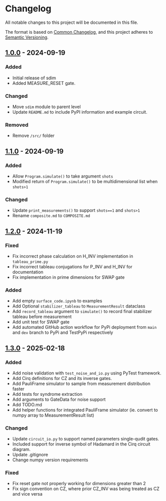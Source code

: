 # Changelog

All notable changes to this project will be documented in this file.

The format is based on [Common Changelog](https://common-changelog.org/),
and this project adheres to [Semantic Versioning](https://semver.org/spec/v2.0.0.html).

## [1.0.0] - 2024-09-19

### Added

- Initial release of sdim
- Added MEASURE_RESET gate.

### Changed

- Move `sdim` module to parent level
- Update `README.md` to include PyPI information and example circuit.

### Removed

- Remove `/src/` folder


[1.0.0]: https://github.com/events555/sdim/releases/tag/v1.0.0

## [1.1.0] - 2024-09-19

### Added

- Allow `Program.simulate()` to take argument `shots`
- Modified return of `Program.simulate()` to be multidimensional list when `shots>1`

### Changed
- Update `print_measurements()` to support `shots==1` and `shots>1`
- Rename `composite.md` to `COMPOSITE.md`

[1.1.0]: https://github.com/events555/sdim/releases/tag/v1.1.0

## [1.2.0] - 2024-11-19

### Fixed

- Fix incorrect phase calculation on H_INV implementation in `tableau_prime.py`
- Fix incorrect tableau conjugations for P_INV and H_INV for documentation
- Fix implementation in prime dimensions for SWAP gate 

### Added
- Add empty `surface_code.ipynb` to examples
- Add Optional `stabilizer_tableau` to `MeasurementResult` dataclass 
- Add `record_tableau` argument to `simulate()` to record final stabilizer tableau before measurement
- Add unit test for SWAP gate
- Add automated GitHub action workflow for PyPi deployment from `main` and `dev` branch to PyPi and TestPyPi respectively

[1.2.0]: https://github.com/events555/sdim/releases/tag/v1.2.0

## [1.3.0] - 2025-02-18

### Added
- Add noise validation with `test_noise_and_io.py` using PyTest framework.
- Add Cirq definitions for CZ and its inverse gates.
- Add PauliFrame simulator to sample from measurement distribution faster
- Add tests for syndrome extraction
- Add arguments to GateData for noise support
- Add TODO.md
- Add helper functions for integrated PauliFrame simulator (ie. convert to numpy array to MeasurementResult list)

### Changed
- Update `circuit_io.py`  to support named parameters single-qudit gates.
- Included support for inverse symbol of Hadamard in the Cirq circuit diagram.
- Update .gitignore
- Change numpy version requirements

### Fixed
- Fix reset gate not properly working for dimensions greater than 2
- Fix sign convention on CZ, where prior CZ_INV was being treated as CZ and vice versa

[1.3.0]: https://github.com/events555/sdim/releases/tag/v1.3.0